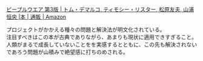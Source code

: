 [ピープルウエア 第3版 | トム・デマルコ, ティモシー・リスター, 松原友夫, 山浦恒央 |本 | 通販 | Amazon](https://www.amazon.co.jp/%E3%83%94%E3%83%BC%E3%83%97%E3%83%AB%E3%82%A6%E3%82%A8%E3%82%A2-%E7%AC%AC3%E7%89%88-%E3%83%88%E3%83%A0%E3%83%BB%E3%83%87%E3%83%9E%E3%83%AB%E3%82%B3/dp/4822285243/)

プロジェクトがかかえる種々の問題と解決法が明文化されている。  
注目すべきはこの本が古典でありながら、あまりも現状に適用できすぎること。  
人類がまるで成長していないことをを実感するとともに、この先も解決されないであろう問題が山積みで絶望感に打ちのめされる。
